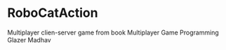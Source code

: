 # RoboCatAction

Multiplayer clien-server game from book Multiplayer Game Programming Glazer Madhav
